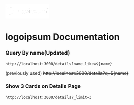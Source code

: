 <img src="./src/assets/png/logo-main-white.png" />

# logoipsum Documentation

### Query By name(Updated)

```
http://localhost:3000/details?name_like=${name}

```

(previously used)
<strike>http://localhost:3000/details?q=${name}</strike>

### Show 3 Cards on Details Page

```
http://localhost:3000/details?_limit=3
```
